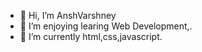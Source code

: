 - 👋 Hi, I’m AnshVarshney
- 👀 I’m enjoying learing Web Development,.
- 🌱 I’m currently html,css,javascript.

<!---
AnshVarshney/AnshVarshney is a ✨ special ✨ repository because its `README.md` (this file) appears on your GitHub profile.
You can click the Preview link to take a look at your changes.
--->

